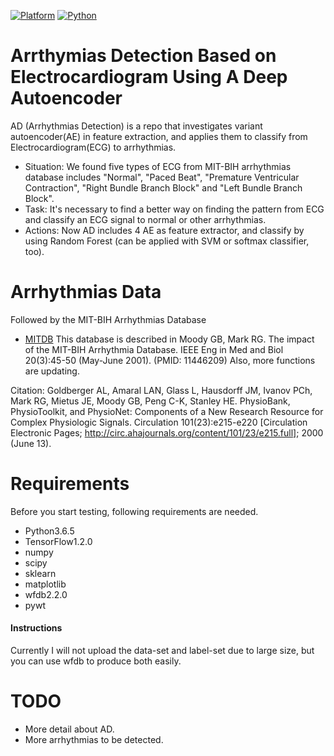 [![Platform](https://img.shields.io/badge/Platform-Tensorflow-orange.svg)](https://www.tensorflow.org/)
[![Python](https://img.shields.io/badge/Python-3.5-green.svg)]()

# Arrthymias Detection Based on Electrocardiogram Using A Deep Autoencoder

AD (Arrhythmias Detection) is a repo that investigates variant autoencoder(AE) in feature extraction, and applies them to classify from Electrocardiogram(ECG) to arrhythmias.

- Situation: We found five types of ECG from MIT-BIH arrhythmias database includes "Normal", "Paced Beat", "Premature Ventricular Contraction", "Right Bundle Branch Block" and "Left Bundle Branch Block".
- Task: It's necessary to find a better way on finding the pattern from ECG and classify an ECG signal to normal or other arrhythmias.
- Actions: Now AD includes 4 AE as feature extractor, and classify by using Random Forest (can be applied with SVM or softmax classifier, too).


# Arrhythmias Data

Followed by the MIT-BIH Arrhythmias Database

- [MITDB](https://physionet.org/physiobank/database/mitdb/)
This database is described in
Moody GB, Mark RG. The impact of the MIT-BIH Arrhythmia Database. IEEE Eng in Med and Biol 20(3):45-50 (May-June 2001). (PMID: 11446209)
Also, more functions are updating.

Citation:
Goldberger AL, Amaral LAN, Glass L, Hausdorff JM, Ivanov PCh, Mark RG, Mietus JE, Moody GB, Peng C-K, Stanley HE. PhysioBank, PhysioToolkit, and PhysioNet: Components of a New Research Resource for Complex Physiologic Signals. Circulation 101(23):e215-e220 [Circulation Electronic Pages; http://circ.ahajournals.org/content/101/23/e215.full]; 2000 (June 13).

# Requirements

Before you start testing, following requirements are needed.

- Python3.6.5
- TensorFlow1.2.0
- numpy
- scipy
- sklearn
- matplotlib
- wfdb2.2.0
- pywt

#### Instructions
Currently I will not upload the data-set and label-set due to large size, but you can use wfdb to produce both easily.

# TODO
- More detail about AD.
- More arrhythmias to be detected.
